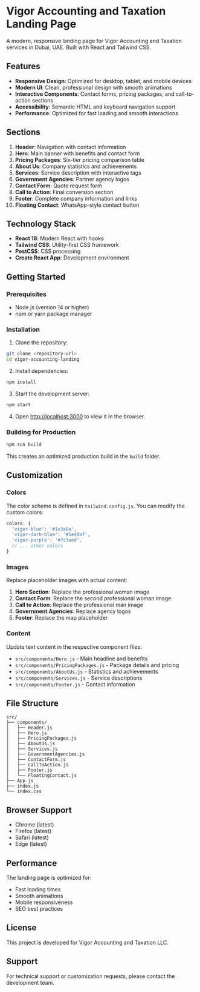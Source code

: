 # Vigor Accounting and Taxation Landing Page

A modern, responsive landing page for Vigor Accounting and Taxation services in Dubai, UAE. Built with React and Tailwind CSS.

## Features

- **Responsive Design**: Optimized for desktop, tablet, and mobile devices
- **Modern UI**: Clean, professional design with smooth animations
- **Interactive Components**: Contact forms, pricing packages, and call-to-action sections
- **Accessibility**: Semantic HTML and keyboard navigation support
- **Performance**: Optimized for fast loading and smooth interactions

## Sections

1. **Header**: Navigation with contact information
2. **Hero**: Main banner with benefits and contact form
3. **Pricing Packages**: Six-tier pricing comparison table
4. **About Us**: Company statistics and achievements
5. **Services**: Service description with interactive tags
6. **Government Agencies**: Partner agency logos
7. **Contact Form**: Quote request form
8. **Call to Action**: Final conversion section
9. **Footer**: Complete company information and links
10. **Floating Contact**: WhatsApp-style contact button

## Technology Stack

- **React 18**: Modern React with hooks
- **Tailwind CSS**: Utility-first CSS framework
- **PostCSS**: CSS processing
- **Create React App**: Development environment

## Getting Started

### Prerequisites

- Node.js (version 14 or higher)
- npm or yarn package manager

### Installation

1. Clone the repository:
```bash
git clone <repository-url>
cd vigor-accounting-landing
```

2. Install dependencies:
```bash
npm install
```

3. Start the development server:
```bash
npm start
```

4. Open [http://localhost:3000](http://localhost:3000) to view it in the browser.

### Building for Production

```bash
npm run build
```

This creates an optimized production build in the `build` folder.

## Customization

### Colors

The color scheme is defined in `tailwind.config.js`. You can modify the custom colors:

```javascript
colors: {
  'vigor-blue': '#1e3a8a',
  'vigor-dark-blue': '#1e40af',
  'vigor-purple': '#7c3aed',
  // ... other colors
}
```

### Images

Replace placeholder images with actual content:

1. **Hero Section**: Replace the professional woman image
2. **Contact Form**: Replace the second professional woman image
3. **Call to Action**: Replace the professional man image
4. **Government Agencies**: Replace agency logos
5. **Footer**: Replace the map placeholder

### Content

Update text content in the respective component files:
- `src/components/Hero.js` - Main headline and benefits
- `src/components/PricingPackages.js` - Package details and pricing
- `src/components/AboutUs.js` - Statistics and achievements
- `src/components/Services.js` - Service descriptions
- `src/components/Footer.js` - Contact information

## File Structure

```
src/
├── components/
│   ├── Header.js
│   ├── Hero.js
│   ├── PricingPackages.js
│   ├── AboutUs.js
│   ├── Services.js
│   ├── GovernmentAgencies.js
│   ├── ContactForm.js
│   ├── CallToAction.js
│   ├── Footer.js
│   └── FloatingContact.js
├── App.js
├── index.js
└── index.css
```

## Browser Support

- Chrome (latest)
- Firefox (latest)
- Safari (latest)
- Edge (latest)

## Performance

The landing page is optimized for:
- Fast loading times
- Smooth animations
- Mobile responsiveness
- SEO best practices

## License

This project is developed for Vigor Accounting and Taxation LLC.

## Support

For technical support or customization requests, please contact the development team. 
